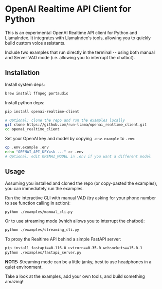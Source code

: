 # OpenAI Realtime API Client for Python

This is an experimental OpenAI Realtime API client for Python and LlamaIndex. It integrates with LlamaIndex's tools, allowing you to quickly build custom voice assistants.

Include two examples that run directly in the terminal -- using both manual and Server VAD mode (i.e. allowing you to interrupt the chatbot).

## Installation

Install system deps:

```bash
brew install ffmpeg portaudio
```

Install python deps:

```bash
pip install openai-realtime-client

# Optional: clone the repo and run the examples locally
git clone https://github.com/run-llama/openai_realtime_client.git
cd openai_realtime_client
```

Set your OpenAI key and model by copying `.env.example` to `.env`:

```bash
cp .env.example .env
echo "OPENAI_API_KEY=sk-..." >> .env
# Optional: edit OPENAI_MODEL in .env if you want a different model
```

## Usage

Assuming you installed and cloned the repo (or copy-pasted the examples), you can immediately run the examples.

Run the interactive CLI with manual VAD (try asking for your phone number to see function calling in action):

```bash
python ./examples/manual_cli.py
```

Or to use streaming mode (which allows you to interrupt the chatbot):

```bash
python ./examples/streaming_cli.py
```

To proxy the Realtime API behind a simple FastAPI server:

```bash
pip install fastapi==0.116.0 uvicorn==0.35.0 websockets==15.0.1
python ./examples/fastapi_server.py
```

**NOTE:** Streaming mode can be a little janky, best to use headphones in a quiet environment.

Take a look at the examples, add your own tools, and build something amazing!
